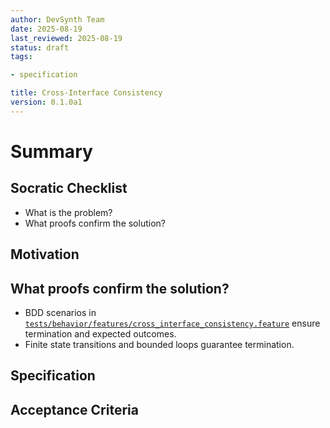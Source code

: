 ```yaml
---
author: DevSynth Team
date: 2025-08-19
last_reviewed: 2025-08-19
status: draft
tags:

- specification

title: Cross-Interface Consistency
version: 0.1.0a1
---
```


<!--
Required metadata fields:
- author: document author
- date: creation date
- last_reviewed: last review date
- status: draft | review | published
- tags: search keywords
- title: short descriptive name
- version: specification version
-->

# Summary

## Socratic Checklist
- What is the problem?
- What proofs confirm the solution?

## Motivation

## What proofs confirm the solution?
- BDD scenarios in [`tests/behavior/features/cross_interface_consistency.feature`](../../tests/behavior/features/cross_interface_consistency.feature) ensure termination and expected outcomes.
- Finite state transitions and bounded loops guarantee termination.


## Specification

## Acceptance Criteria
